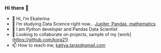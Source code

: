 ### Hi there 👋

- 👋 Hi, I’m Ekaterina
- 👀 I’m studying Data Science right now... [Jupiter, Pandas, mathematics ](https://github.com/kora21/data_analysis/blob/main/real_estate_data.ipynb)
- 🌱 I am Python developer and Pandas Data Scientist 
- 💞️ Looking to collaborate on projects, sample of my [work] (https://github.com/kora21)
- 📫 How to reach me; kattya.taras@gmail.com

<!---
kora21/kora21 is a ✨ special ✨ repository because its `README.md` (this file) appears on your GitHub profile.
You can click the Preview link to take a look at your changes.
--->
